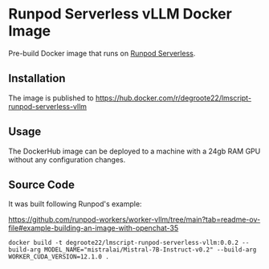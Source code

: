 # Runpod Serverless vLLM Docker Image

Pre-build Docker image that runs on
[Runpod Serverless](https://www.runpod.io/serverless-gpu).

## Installation

The image is published to
https://hub.docker.com/r/degroote22/lmscript-runpod-serverless-vllm

## Usage

The DockerHub image can be deployed to a machine with a 24gb RAM GPU without any
configuration changes.

## Source Code

It was built following Runpod's example:

https://github.com/runpod-workers/worker-vllm/tree/main?tab=readme-ov-file#example-building-an-image-with-openchat-35

```
docker build -t degroote22/lmscript-runpod-serverless-vllm:0.0.2 --build-arg MODEL_NAME="mistralai/Mistral-7B-Instruct-v0.2" --build-arg WORKER_CUDA_VERSION=12.1.0 .
```
